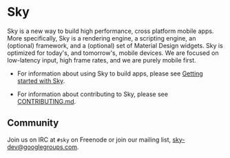 Sky
===

Sky is a new way to build high performance, cross platform mobile apps.
More specifically, Sky is a rendering engine, a scripting engine, an
(optional) framework, and a (optional) set of Material Design widgets.
Sky is optimized for today's, and tomorrow's, mobile devices. We are focused
on low-latency input, high frame rates, and we are purely mobile first.

 - For information about using Sky to build apps, please see
   [Getting started with Sky](sky/packags/sky/README.md).

 - For information about contributing to Sky, please see
   [CONTRIBUTING.md](CONTRIBUTING.md).

Community
---------

Join us on IRC at `#sky` on Freenode or join our mailing list,
[sky-dev@googlegroups.com](https://groups.google.com/forum/#!forum/sky-dev).
